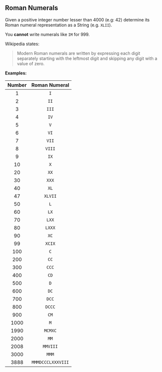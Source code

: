 ## Roman Numerals

Given a positive integer number lesser than 4000 (e.g: 42) determine its Roman numeral representation as a String 
(e.g. `XLII`).

You **cannot** write numerals like `IM` for 999. 

Wikipedia states:
 
> Modern Roman numerals are written by expressing each digit separately starting with the leftmost digit and 
skipping any digit with a value of zero.

**Examples:**

|   Number      |   Roman Numeral       |
| :--------:    | :---------------:     |
|   1           |       `I`             |
|   2           |       `II`            |
|   3           |       `III`           |
|   4           |       `IV`            |
|   5           |       `V`             |
|   6           |       `VI`            |
|   7           |       `VII`           |
|   8           |       `VIII`          |
|   9           |       `IX`            |
|   10          |       `X`             |
|   20          |       `XX`            |
|   30          |       `XXX`           |
|   40          |       `XL`            |
|   47          |       `XLVII`         |
|   50          |       `L`             |
|   60          |       `LX`            |
|   70          |       `LXX`           |
|   80          |       `LXXX`          |
|   90          |       `XC`            |
|   99          |       `XCIX`          |
|   100         |       `C`             |
|   200         |       `CC`            |
|   300         |       `CCC`           |
|   400         |       `CD`            |
|   500         |       `D`             |
|   600         |       `DC`            |
|   700         |       `DCC`           |
|   800         |       `DCCC`          |
|   900         |       `CM`            |
|   1000        |       `M`             |
|   1990        |       `MCMXC`         |
|   2000        |       `MM`            |
|   2008        |       `MMVIII`        |
|   3000        |       `MMM`           |
|   3888        |    `MMMDCCCLXXXVIII`  |
